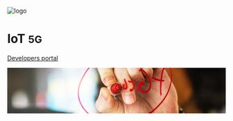 <!-- _coverpage.md -->

![logo](https://www.telefonica.com/telefonica-theme/images/dFront/modules/mod_footer/logo_telefonica_azul.png)

# IoT <small> 5G </small>

[ Developers portal ](references.md)

<!-- background image -->

![](adult-agency-analyzing-1056557.R.jpg)
